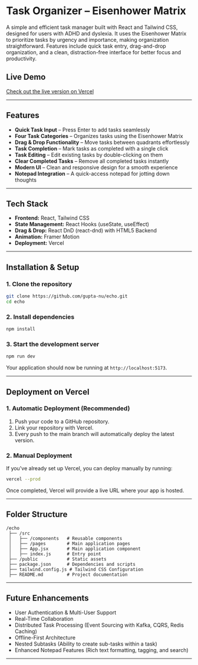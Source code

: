 # Task Organizer – Eisenhower Matrix

A simple and efficient task manager built with React and Tailwind CSS, designed for users with ADHD and dyslexia. It uses the Eisenhower Matrix to prioritize tasks by urgency and importance, making organization straightforward. Features include quick task entry, drag-and-drop organization, and a clean, distraction-free interface for better focus and productivity.

## Live Demo  
[Check out the live version on Vercel](https://focuspocus.vercel.app/)  

---

## Features

- **Quick Task Input** – Press Enter to add tasks seamlessly  
- **Four Task Categories** – Organizes tasks using the Eisenhower Matrix  
- **Drag & Drop Functionality** – Move tasks between quadrants effortlessly  
- **Task Completion** – Mark tasks as completed with a single click  
- **Task Editing** – Edit existing tasks by double-clicking on them  
- **Clear Completed Tasks** – Remove all completed tasks instantly  
- **Modern UI** – Clean and responsive design for a smooth experience  
- **Notepad Integration** – A quick-access notepad for jotting down thoughts  

---

## Tech Stack

- **Frontend:** React, Tailwind CSS  
- **State Management:** React Hooks (useState, useEffect)  
- **Drag & Drop:** React DnD (react-dnd) with HTML5 Backend  
- **Animation:** Framer Motion  
- **Deployment:** Vercel  

---

## Installation & Setup

### 1. Clone the repository
```sh
git clone https://github.com/gupta-nu/echo.git
cd echo
```

### 2. Install dependencies
```sh
npm install
```

### 3. Start the development server
```sh
npm run dev
```
Your application should now be running at `http://localhost:5173`.

---

## Deployment on Vercel

### 1. Automatic Deployment (Recommended)
1. Push your code to a GitHub repository.
2. Link your repository with Vercel.
3. Every push to the main branch will automatically deploy the latest version.

### 2. Manual Deployment
If you've already set up Vercel, you can deploy manually by running:
```sh
vercel --prod
```
Once completed, Vercel will provide a live URL where your app is hosted.

---

## Folder Structure

```
/echo
 ├── /src
 │   ├── /components   # Reusable components
 │   ├── /pages        # Main application pages
 │   ├── App.jsx       # Main application component
 │   ├── index.js      # Entry point
 ├── /public           # Static assets
 ├── package.json      # Dependencies and scripts
 ├── tailwind.config.js # Tailwind CSS Configuration
 ├── README.md         # Project documentation
```

---

## Future Enhancements

- User Authentication & Multi-User Support  
- Real-Time Collaboration  
- Distributed Task Processing (Event Sourcing with Kafka, CQRS, Redis Caching)  
- Offline-First Architecture  
- Nested Subtasks (Ability to create sub-tasks within a task)  
- Enhanced Notepad Features (Rich text formatting, tagging, and search)  

---

